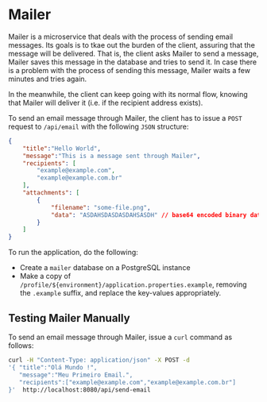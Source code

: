 # Mailer

Mailer is a microservice that deals with the process of sending email messages. Its goals is to tkae out the burden of the client, assuring that the message will be delivered. That is, the client asks Mailer to send a message, Mailer saves this message in the database and tries to send it. In case there is a problem with the process of sending this message, Mailer waits a few minutes and tries again.

In the meanwhile, the client can keep going with its normal flow, knowing that Mailer will deliver it (i.e. if the recipient address exists).

To send an email message through Mailer, the client has to issue a `POST` request to `/api/email` with the following `JSON` structure:

```json
{
    "title":"Hello World",
    "message":"This is a message sent through Mailer",
    "recipients": [
        "example@example.com",
        "example@example.com.br"
    ],
    "attachments": [
        {
            "filename": "some-file.png",
            "data": "ASDAHSDASDASDAHSASDH" // base64 encoded binary data
        }
    ]
}
```

To run the application, do the following:

- Create a `mailer` database on a PostgreSQL instance
- Make a copy of `/profile/${environment}/application.properties.example`, removing the `.example` suffix, and replace the key-values appropriately.


## Testing Mailer Manually

To send an email message through Mailer, issue a `curl` command as follows:

```bash
curl -H "Content-Type: application/json" -X POST -d
'{ "title":"Olá Mundo !",
   "message":"Meu Primeiro Email.",
   "recipients":["example@example.com","example@example.com.br"]
}'  http://localhost:8080/api/send-email
```

